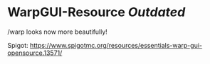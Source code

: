 # WarpGUI-Resource *Outdated*
/warp looks now more beautifully!

Spigot: https://www.spigotmc.org/resources/essentials-warp-gui-opensource.13571/
